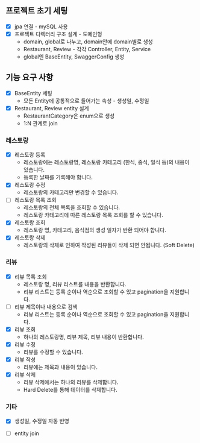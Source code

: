 ## 프로젝트 초기 세팅
- [x] jpa 연결 - mySQL 사용
- [x] 프로젝트 디렉터리 구조 설계 - 도메인형
  - domain, global로 나누고, domain안에 domain별로 생성
  - Restaurant, Review - 각각 Controller, Entity, Service
  - global엔 BaseEntity, SwaggerConfig 생성

## 기능 요구 사항
- [x] BaseEntity 세팅
  - 모든 Entity에 공통적으로 들어가는 속성 - 생성일, 수정일
- [x] Restaurant, Review entity 설계
  - RestaurantCategory은 enum으로 생성
  - 1:N 관계로 join

### 레스토랑
- [x] 레스토랑 등록
  - 레스토랑에는 레스토랑명, 레스토랑 카테고리 (한식, 중식, 일식 등)의 내용이 있습니다.
  - 등록한 날짜를 기록해야 합니다.
- [x] 레스토랑 수정
  - 레스토랑의 카테고리만 변경할 수 있습니다.
- [ ] 레스토랑 목록 조회
  - 레스토랑의 전체 목록을 조회할 수 있습니다.
  - 레스토랑 카테고리에 따른 레스토랑 목록 조회를 할 수 있습니다.
- [x] 레스토랑 조회
  - 레스토랑 명, 카테고리, 음식점의 생성 일자가 반환 되어야 합니다.
- [x] 레스토랑 삭제
  - 레스토랑의 삭제로 인하여 작성된 리뷰들이 삭제 되면 안됩니다. (Soft Delete)

### 리뷰
  - [x] 리뷰 목록 조회 
    - 레스토랑 명, 리뷰 리스트를 내용을 반환합니다. 
    - 리뷰 리스트는 등록 순이나 역순으로 조회할 수 있고 pagination을 지원합니다.
  - [ ] 리뷰 제목이나 내용으로 검색
    - 리뷰 리스트는 등록 순이나 역순으로 조회할 수 있고 pagination을 지원합니다.
  - [x] 리뷰 조회 
    - 하나의 레스토랑명, 리뷰 제목, 리뷰 내용이 반환합니다.
  - [x] 리뷰 수정 
    - 리뷰를 수정할 수 있습니다.
  - [x] 리뷰 작성 
    - 리뷰에는 제목과 내용이 있습니다.
  - [x] 리뷰 삭제 
    - 리뷰 삭제에서는 하나의 리뷰를 삭제합니다. 
    - Hard Delete를 통해 데이터를 삭제합니다.

### 기타
 - [x] 생성일, 수정일 자동 반영
 - [ ] entity join

